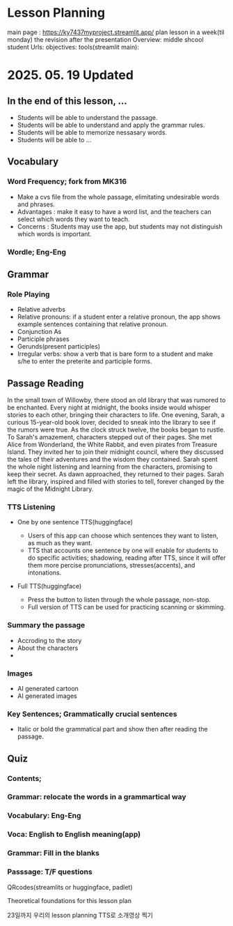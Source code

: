 # Lesson Planning
main page : https://ky7437myproject.streamlit.app/
plan lesson in a week(til monday)
the revision after the presentation
Overview: middle shcool student
Urls: 
objectives: 
tools(streamlit main):

# 2025. 05. 19 Updated

## In the end of this lesson, ...
- Students will be able to understand the passage.
- Students will be able to understand and apply the grammar rules.
- Students will be able to memorize nessasary words.
- Students will be able to ...

## Vocabulary
### Word Frequency; fork from MK316
- Make a cvs file from the whole passage, elimitating undesirable words and phrases.
- Advantages : make it easy to have a word list, and the teachers can select which words they want to teach. 
- Concerns : Students may use the app, but students may not distinguish which words is important. 

### Wordle; Eng-Eng

## Grammar
### Role Playing
- Relative adverbs
- Relative pronouns: if a student enter a relative pronoun, the app shows example sentences containing that relative pronoun. 
- Conjunction As
- Participle phrases
- Gerunds(present participles)
- Irregular verbs: show a verb that is bare form to a student and make s/he to enter the preterite and participle forms. 

## Passage Reading
In the small town of Willowby, there stood an old library that was rumored to be enchanted. Every night at midnight, the books inside would whisper stories to each other, bringing their characters to life. One evening, Sarah, a curious 15-year-old book lover, decided to sneak into the library to see if the rumors were true.
As the clock struck twelve, the books began to rustle. To Sarah's amazement, characters stepped out of their pages. She met Alice from Wonderland, the White Rabbit, and even pirates from Treasure Island. They invited her to join their midnight council, where they discussed the tales of their adventures and the wisdom they contained.
Sarah spent the whole night listening and learning from the characters, promising to keep their secret. As dawn approached, they returned to their pages. Sarah left the library, inspired and filled with stories to tell, forever changed by the magic of the Midnight Library.

### TTS Listening
- One by one sentence TTS(huggingface)
  - Users of this app can choose which sentences they want to listen, as much as they want. 
  - TTS that accounts one sentence by one will enable for students to do specific activities; shadowing, reading after TTS, since it will offer them more percise pronunciations, stresses(accents), and intonations. 
  
- Full TTS(huggingface)
  - Press the button to listen through the whole passage, non-stop. 
  - Full version of TTS can be used for practicing scanning or skimming. 

### Summary the passage
- Accroding to the story
- About the characters
- 
### Images
- AI generated cartoon
- AI generated images
  
### Key Sentences; Grammatically crucial sentences
- Italic or bold the grammatical part and show then after reading the passage. 

## Quiz
### Contents;
### Grammar: relocate the words in a grammartical way
### Vocabulary: Eng-Eng

### Voca: English to English meaning(app)
### Grammar: Fill in the blanks
### Passsage: T/F questions

QRcodes(streamlits or huggingface, padlet)

Theoretical foundations for this lesson plan


23일까지 우리의 lesson planning TTS로 소개영상 찍기 
